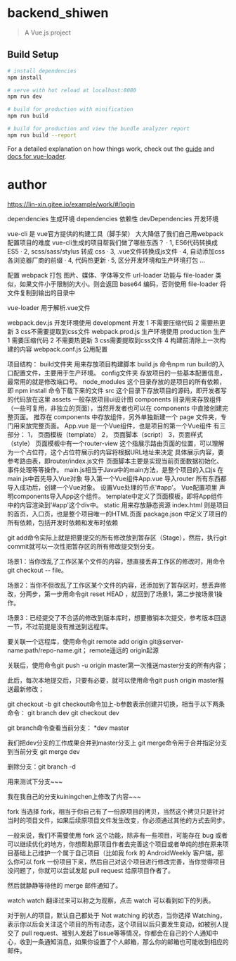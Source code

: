 # backend_shiwen

> A Vue.js project

## Build Setup

``` bash
# install dependencies
npm install

# serve with hot reload at localhost:8080
npm run dev

# build for production with minification
npm run build

# build for production and view the bundle analyzer report
npm run build --report
```

For a detailed explanation on how things work, check out the [guide](http://vuejs-templates.github.io/webpack/) and [docs for vue-loader](http://vuejs.github.io/vue-loader).

# author

https://lin-xin.gitee.io/example/work/#/login

dependencies 生成环境   dependencies 依赖性
devDependencies 开发环境

vue-cli 是 vue官方提供的构建工具（脚手架） 大大降低了我们自己用webpack配置项目的难度
vue-cli生成的项目帮我们做了哪些东西？
· 1, ES6代码转换成ES5
· 2, scss/sass/stylus 转成 css
· 3, .vue文件转换成js文件
· 4, 自动添加css各浏览器厂商的前缀
· 4, 代码热更新
· 5, 区分开发环境和生产环境打包
...

配置 webpack 打包 图片、媒体、字体等文件
url-loader 功能与 file-loader 类似，如果文件小于限制的大小。则会返回 base64 编码，否则使用 file-loader 将文件复制到输出的目录中

vue-loader 用于解析.vue文件

webpack.dev.js 开发环境使用  development 开发
    1 不需要压缩代码
    2 需要热更新
    3 css不需要提取到css文件
webpack.prod.js 生产环境使用   production 生产
    1 需要压缩代码
    2 不需要热更新
    3 css需要提取到css文件
    4 构建前清除上一次构建的内容
webpack.conf.js 公用配置

项目结构：
    build文件夹  用来存放项目构建脚本
        build.js 命令npm run build的入口配置文件，主要用于生产环境。
    config文件夹  存放项目的一些基本配置信息，最常用的就是修改端口号。
    node_modules 这个目录存放的是项目的所有依赖，即 npm install 命令下载下来的文件
    src 这个目录下存放项目的源码，即开发者写的代码放在这里
        assets 一般存放项目ui设计图
        components 目录用来存放组件（一些可复用，非独立的页面），当然开发者也可以在 components 中直接创建完整页面。
        推荐在 components 中存放组件，另外单独新建一个 page 文件夹，专门用来放完整页面。
        App.vue 是一个Vue组件，也是项目的第一个Vue组件
            有三部分： 1， 页面模板（template） 2， 页面脚本（script） 3，页面样式（style）
            页面模板中有一个router-view 这个指展示路由页面的位置，可以理解为一个占位符，这个占位符展示的内容将根据URL地址来决定
                具体展示内容，要参考路由表，即router/index.js文件
            页面脚本主要是实现当前页面数据初始化、事件处理等等操作。
        main.js相当于Java中的main方法，是整个项目的入口js
            在main.js中首先导入Vue对象
            导入第一个Vue组件App.vue
            导入router
            所有东西都导入成功后，创建一个Vue对象。 设置Vue处理的节点'#app'。
            Vue配置项里 声明components导入App这个组件。
                       template中定义了页面模板，即将App组件中的内容渲染到'#app'这个div中。
    static 用来存放静态资源
    index.html 则是项目的首页，入口页，也是整个项目唯一的HTML页面
    package.json 中定义了项目的所有依赖，包括开发时依赖和发布时依赖



git add命令实际上就是把要提交的所有修改放到暂存区（Stage），然后，执行git commit就可以一次性把暂存区的所有修改提交到分支。


场景1：当你改乱了工作区某个文件的内容，想直接丢弃工作区的修改时，用命令git checkout -- file。

场景2：当你不但改乱了工作区某个文件的内容，还添加到了暂存区时，想丢弃修改，分两步，第一步用命令git reset HEAD <file>，就回到了场景1，第二步按场景1操作。

场景3：已经提交了不合适的修改到版本库时，想要撤销本次提交，参考版本回退一节，不过前提是没有推送到远程库。


要关联一个远程库，使用命令git remote add origin git@server-name:path/repo-name.git；  remote遥远的  origin起源

关联后，使用命令git push -u origin master第一次推送master分支的所有内容；

此后，每次本地提交后，只要有必要，就可以使用命令git push origin master推送最新修改；

git checkout -b <name>
git checkout命令加上-b参数表示创建并切换，相当于以下两条命令：
git branch dev
git checkout dev

git branch命令查看当前分支：
*dev
master

我们把dev分支的工作成果合并到master分支上
git merge命令用于合并指定分支到当前分支
git merge dev

删除分支：git branch -d <name>

用来测试下分支~~~

我在我自己的分支kuiningchen上修改了内容~~~


fork
当选择 fork，相当于你自己有了一份原项目的拷贝，当然这个拷贝只是针对当时的项目文件，如果后续原项目文件发生改变，你必须通过其他的方式去同步。

一般来说，我们不需要使用 fork 这个功能，除非有一些项目，可能存在 bug 或者可以继续优化的地方，你想帮助原项目作者去完善这个项目或者单纯的想在原来项目基础上己维护一个属于自己项目（比如我 fork 的 AndroidWeekly 客户端，那么你可以 fork 一份项目下来，然后自己对这个项目进行修改完善，当你觉得项目没问题了，你就可以尝试发起 pull request 给原项目作者了。

然后就静静等待他的 merge 邮件通知了。

watch
watch 翻译过来可以称之为观察，点击 watch 可以看到如下的列表。

对于别人的项目，默认自己都处于 Not watching 的状态，当你选择 Watching，表示你以后会关注这个项目的所有动态，这个项目以后只要发生变动，如被别人提交了 pull request、被别人发起了issue等等情况，你都会在自己的个人通知中心，收到一条通知消息，如果你设置了个人邮箱，那么你的邮箱也可能收到相应的邮件。

